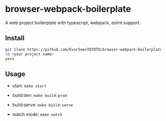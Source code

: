 # browser-webpack-boilerplate

 A web project boilerplate with typescript, webpack, eslint support.

## Install

```bash
git clone https://github.com/EverSeenTOTOTO/browser-webpack-boilerplate.git <your project name> --depth 1
cd <your project name>
yarn
```

## Usage

+ start: `make start`

+ build:dev: `make build:prod`

+ build:serve: `make build:serve`

+ watch mode: `make watch`
